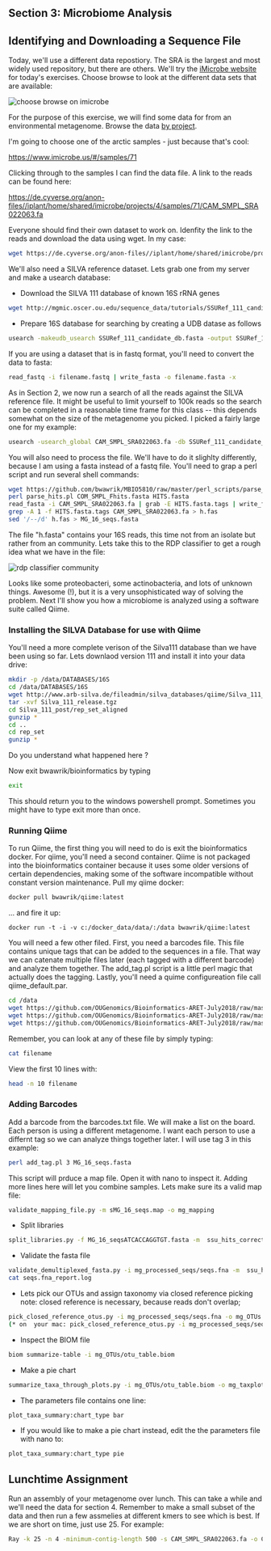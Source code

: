 ## Section 3: Microbiome Analysis



## Identifying and Downloading a Sequence File

Today, we'll use a different data repostiory.  The SRA is the largest and most widely used repository, but there are others. We'll try the [iMicrobe website](https://www.imicrobe.us/) for today's exercises. Choose browse to look at the different data sets that are available:

![choose browse on imicrobe](https://github.com/OUGenomics/Bioinformatics-ARET-July2018/blob/master/images/imicrobe_home.PNG)

For the purpose of this exercise, we will find some data for from an environmental metagenome.  Browse the data [by project](https://www.imicrobe.us/#projects).  

I'm going to choose one of the arctic samples - just because that's cool:

https://www.imicrobe.us/#/samples/71

Clicking through to the samples I can find the data file.  A link to the reads can be found here:

https://de.cyverse.org/anon-files//iplant/home/shared/imicrobe/projects/4/samples/71/CAM_SMPL_SRA022063.fa

Everyone should find their own dataset to work on.  Idenfity the link to the reads and download the data using wget. In my case:

```sh
wget https://de.cyverse.org/anon-files//iplant/home/shared/imicrobe/projects/4/samples/71/CAM_SMPL_SRA022063.fa
```
We'll also need a SILVA reference dataset.  Lets grab one from my server and make a usearch database:

- Download the SILVA 111 database of known 16S rRNA genes

```sh 
wget http://mgmic.oscer.ou.edu/sequence_data/tutorials/SSURef_111_candidate_db.fasta
```
- Prepare 16S database for searching by creating a UDB datase as follows
```sh 
usearch -makeudb_usearch SSURef_111_candidate_db.fasta -output SSURef_111_candidate_db.udb
```

If you are using a dataset that is in fastq format, you'll need to convert the data to fasta:
```sh
read_fastq -i filename.fastq | write_fasta -o filename.fasta -x
```

As in Section 2, we now run a search of all the reads against the SILVA reference file.  It might be useful to limit yourself to 100k reads so the search can be completed in a reasonable time frame for this class -- this depends somewhat on the size of the metagenome you picked.  I picked a fairly large one for my example:

```sh
usearch -usearch_global CAM_SMPL_SRA022063.fa -db SSURef_111_candidate_db.udb -id 0.7 -fastapairs COM_SMPL_Fhits.fasta -strand both
```
You will also need to process the file.  We'll have to do it slighlty differently, because I am using a fasta instead of a fastq file. You'll need to grap a perl script and run several shell commands:

```sh
wget https://github.com/bwawrik/MBIO5810/raw/master/perl_scripts/parse_hits.pl
perl parse_hits.pl COM_SMPL_Fhits.fasta HITS.fasta
read_fasta -i CAM_SMPL_SRA022063.fa | grab -E HITS.fasta.tags | write_fasta -o HITS.seqs.fasta -x
grep -A 1 -f HITS.fasta.tags CAM_SMPL_SRA022063.fa > h.fas
sed '/--/d' h.fas > MG_16_seqs.fasta
```

The file "h.fasta" contains your 16S reads, this time not from an isolate but rather from an community.  Lets take this to the RDP classifier to get a rough idea what we have in the file:

![rdp classifier community](https://github.com/OUGenomics/Bioinformatics-ARET-July2018/blob/master/images/rdp_classifier_community.PNG)

Looks like some proteobacteri, some actinobacteria, and lots of unknown things. Awesome (!), but it is a very unsophisticated way of solving the problem. Next I'll show you how a microbiome is analyzed using a software suite called Qiime.

### Installing the SILVA Database for use with Qiime

You'll need a more complete verison of the Silva111 database than we have been using so far.  Lets downlaod version 111 and install it into your data drive:
 
```sh
mkdir -p /data/DATABASES/16S
cd /data/DATABASES/16S
wget http://www.arb-silva.de/fileadmin/silva_databases/qiime/Silva_111_release.tgz
tar -xvf Silva_111_release.tgz
cd Silva_111_post/rep_set_aligned
gunzip *
cd ..
cd rep_set
gunzip *
```

Do you understand what happened here ?

Now exit bwawrik/bioinformatics by typing

```sh
exit
```
This should return you to the windows powershell prompt.  Sometimes you might have to type exit more than once.

### Running Qiime

To run Qiime, the first thing you will need to do is exit the bioinformatics docker.  For qiime, you'll need a second container. Qiime is not packaged into the bioinformatics container because it uses some older versions of certain dependencies, making some of the software incompatible without constant version maintenance.  Pull my qiime docker:

```sh
docker pull bwawrik/qiime:latest
```
... and fire it up:

```so
docker run -t -i -v c:/docker_data/data/:/data bwawrik/qiime:latest
```
 
You will need a few other filed.  First, you need a barcodes file.  This file contains unique tags that can be added to the sequences in a file.  That way we can catenate multiple files later (each tagged with a different barcode) and analyze them together.  The add_tag.pl script is a little perl magic that actually does the tagging.  Lastly, you'll need a quime configureation file call qiime_default.par.

```sh
cd /data
wget https://github.com/OUGenomics/Bioinformatics-ARET-July2018/raw/master/sample_seqs/barcodes.txt
wget https://github.com/OUGenomics/Bioinformatics-ARET-July2018/raw/master/sample_seqs/add_tag.pl
wget https://github.com/OUGenomics/Bioinformatics-ARET-July2018/raw/master/sample_seqs/qiime_default.par
```
Remember, you can look at any of these file by simply typing:
```sh
cat filename
```
View the first 10 lines with:

```sh
head -n 10 filename
```

### Adding Barcodes

Add a barcode from the barcodes.txt file.  We will make a list on the board. Each person is using a different metagenome. I want each person to use a differnt tag so we can analyze things together later.  I will use tag 3 in this example:

```sh
perl add_tag.pl 3 MG_16_seqs.fasta
```
This script will prduce a map file.  Open it with nano to inspect it.  Adding more lines here will let you combine samples.
Lets make sure its a valid map file:

```sh
validate_mapping_file.py -m sMG_16_seqs.map -o mg_mapping
```

- Split libraries

```sh
split_libraries.py -f MG_16_seqsATCACCAGGTGT.fasta -m  ssu_hits_corrected.map -o mg_processed_seqs/ --barcode_type 12
```

- Validate the fasta file

```sh
validate_demultiplexed_fasta.py -i mg_processed_seqs/seqs.fna -m  ssu_hits_corrected.map
cat seqs.fna_report.log
```

- Lets pick our OTUs and assign taxonomy via closed reference picking
note: closed reference is necessary, because reads don't overlap;
 
```sh
pick_closed_reference_otus.py -i mg_processed_seqs/seqs.fna -o mg_OTUs -r /data/DATABASES/16S/Silva_111_post/rep_set/97_Silva_111_rep_set.fasta  -t /data/DATABASES/16S/Silva_111_post/taxonomy/97_Silva_111_taxa_map_RDP_6_levels.txt -f
(* on  your mac: pick_closed_reference_otus.py -i mg_processed_seqs/seqs.fna -o mg_OTUs -r ~/data/DATABASES/16S/Silva_111_post/rep_set/97_Silva_111_rep_set.fasta  -t ~/data/DATABASES/16S/Silva_111_post/taxonomy/97_Silva_111_taxa_map_RDP_6_levels.txt -f)
```

- Inspect the BIOM file

```sh
biom summarize-table -i mg_OTUs/otu_table.biom
```
 
- Make a pie chart

```sh
summarize_taxa_through_plots.py -i mg_OTUs/otu_table.biom -o mg_taxplots -m  ssu_hits_corrected.map -p qiime_default.par -f
```

- The parameters file contains one line:

```sh
plot_taxa_summary:chart_type bar
```

- If you would like to make a pie chart instead, edit the the parameters file with nano to:

```sh
plot_taxa_summary:chart_type pie
```



## Lunchtime Assignment

Run an assembly of your metagenome over lunch.  This can take a while and we'll need the data for section 4.  Remember to make a small subset of the data and then run a few assmelies at different kmers to see which is best. If we are short on time, just use 25. For example:


```sh
Ray -k 25 -n 4 -minimum-contig-length 500 -s CAM_SMPL_SRA022063.fa -o CAM_SMPL_SRA022063_k25/
```







